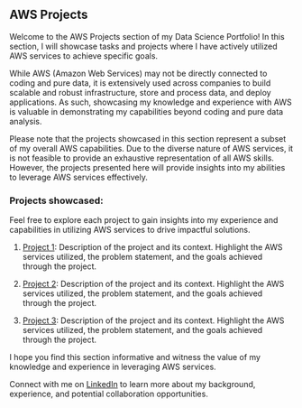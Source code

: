 ## AWS Projects

Welcome to the AWS Projects section of my Data Science Portfolio! In this section, I will showcase tasks and projects where I have actively utilized AWS services to achieve specific goals.

While AWS (Amazon Web Services) may not be directly connected to coding and pure data, it is extensively used across companies to build scalable and robust infrastructure, store and process data, and deploy applications. As such, showcasing my knowledge and experience with AWS is valuable in demonstrating my capabilities beyond coding and pure data analysis.

Please note that the projects showcased in this section represent a subset of my overall AWS capabilities. Due to the diverse nature of AWS services, it is not feasible to provide an exhaustive representation of all AWS skills. However, the projects presented here will provide insights into my abilities to leverage AWS services effectively.

### Projects showcased:

Feel free to explore each project to gain insights into my experience and capabilities in utilizing AWS services to drive impactful solutions.

1. [Project 1](./project1): Description of the project and its context. Highlight the AWS services utilized, the problem statement, and the goals achieved through the project.

2. [Project 2](./project2): Description of the project and its context. Highlight the AWS services utilized, the problem statement, and the goals achieved through the project.

3. [Project 3](./project3): Description of the project and its context. Highlight the AWS services utilized, the problem statement, and the goals achieved through the project.


I hope you find this section informative and witness the value of my knowledge and experience in leveraging AWS services.

Connect with me on [LinkedIn](https://www.linkedin.com/in/pedrocerejeira/) to learn more about my background, experience, and potential collaboration opportunities.


